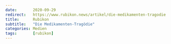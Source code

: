 ```yaml
---
date:       2020-09-29
redirect:   https://www.rubikon.news/artikel/die-medikamenten-tragodie
title:      Rubikon
subtitle:   "Die Medikamenten-Tragödie"
categories: Medien
tags:       [rubikon]
---
```


